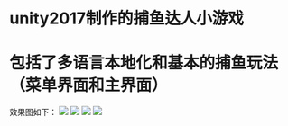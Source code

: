 # unity2017制作的捕鱼达人小游戏

# 包括了多语言本地化和基本的捕鱼玩法（菜单界面和主界面）

效果图如下：
![](https://github.com/fctony/CatchFish/blob/master/Assets/FinalImage/4.png)
![](https://github.com/fctony/CatchFish/blob/master/Assets/FinalImage/3.png)
![](https://github.com/fctony/CatchFish/blob/master/Assets/FinalImage/2.png)
![](https://github.com/fctony/CatchFish/blob/master/Assets/FinalImage/1.png)
